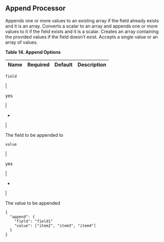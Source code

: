 ## Append Processor

Appends one or more values to an existing array if the field already exists and it is an array. Converts a scalar to an array and appends one or more values to it if the field exists and it is a scalar. Creates an array containing the provided values if the field doesn’t exist. Accepts a single value or an array of values.

 **Table 14. Append Options**

Name |  Required |  Default |  Description  
---|---|---|---  
  
`field`

| 

yes

| 

-

| 

The field to be appended to  
  
`value`

| 

yes

| 

-

| 

The value to be appended  
  
  

    
    
    {
      "append": {
        "field": "field1"
        "value": ["item2", "item3", "item4"]
      }
    }
